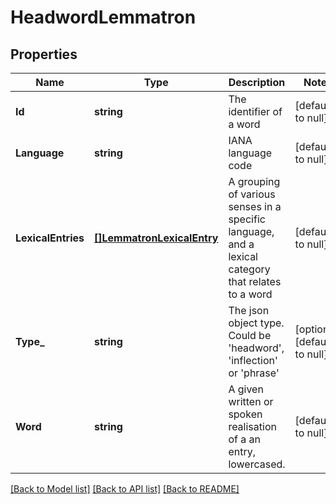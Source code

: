 # HeadwordLemmatron

## Properties
Name | Type | Description | Notes
------------ | ------------- | ------------- | -------------
**Id** | **string** | The identifier of a word | [default to null]
**Language** | **string** | IANA language code | [default to null]
**LexicalEntries** | [**[]LemmatronLexicalEntry**](LemmatronLexicalEntry.md) | A grouping of various senses in a specific language, and a lexical category that relates to a word | [default to null]
**Type_** | **string** | The json object type. Could be &#39;headword&#39;, &#39;inflection&#39; or &#39;phrase&#39; | [optional] [default to null]
**Word** | **string** | A given written or spoken realisation of a an entry, lowercased. | [default to null]

[[Back to Model list]](../README.md#documentation-for-models) [[Back to API list]](../README.md#documentation-for-api-endpoints) [[Back to README]](../README.md)


